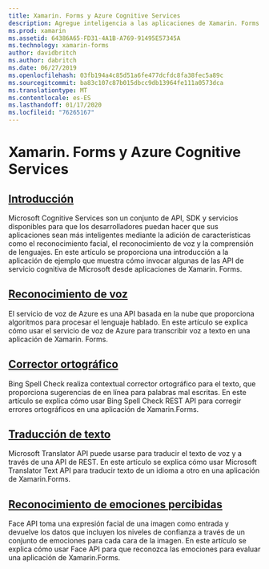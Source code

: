 ```yaml
---
title: Xamarin. Forms y Azure Cognitive Services
description: Agregue inteligencia a las aplicaciones de Xamarin. Forms con Azure Cognitive Services, incluido el reconocimiento de voz, el corrector ortográfico, la traducción de texto y el reconocimiento de emociones.
ms.prod: xamarin
ms.assetid: 64386A65-FD31-4A1B-A769-91495E57345A
ms.technology: xamarin-forms
author: davidbritch
ms.author: dabritch
ms.date: 06/27/2019
ms.openlocfilehash: 03fb194a4c85d51a6fe477dcfdc8fa38fec5a89c
ms.sourcegitcommit: ba83c107c87b015dbcc9db13964fe111a0573dca
ms.translationtype: MT
ms.contentlocale: es-ES
ms.lasthandoff: 01/17/2020
ms.locfileid: "76265167"
---
```

# <a name="xamarinforms-and-azure-cognitive-services"></a>Xamarin. Forms y Azure Cognitive Services

## <a name="introductionintroductionmd"></a>[Introducción](introduction.md)

Microsoft Cognitive Services son un conjunto de API, SDK y servicios disponibles para que los desarrolladores puedan hacer que sus aplicaciones sean más inteligentes mediante la adición de características como el reconocimiento facial, el reconocimiento de voz y la comprensión de lenguajes. En este artículo se proporciona una introducción a la aplicación de ejemplo que muestra cómo invocar algunas de las API de servicio cognitiva de Microsoft desde aplicaciones de Xamarin. Forms.

## <a name="speech-recognitionspeech-recognitionmd"></a>[Reconocimiento de voz](speech-recognition.md)

El servicio de voz de Azure es una API basada en la nube que proporciona algoritmos para procesar el lenguaje hablado. En este artículo se explica cómo usar el servicio de voz de Azure para transcribir voz a texto en una aplicación de Xamarin. Forms.

## <a name="spell-checkspell-checkmd"></a>[Corrector ortográfico](spell-check.md)

Bing Spell Check realiza contextual corrector ortográfico para el texto, que proporciona sugerencias de en línea para palabras mal escritas. En este artículo se explica cómo usar Bing Spell Check REST API para corregir errores ortográficos en una aplicación de Xamarin.Forms.

## <a name="text-translationtext-translationmd"></a>[Traducción de texto](text-translation.md)

Microsoft Translator API puede usarse para traducir el texto de voz y a través de una API de REST. En este artículo se explica cómo usar Microsoft Translator Text API para traducir texto de un idioma a otro en una aplicación de Xamarin.Forms.

## <a name="perceived-emotion-recognitionemotion-recognitionmd"></a>[Reconocimiento de emociones percibidas](emotion-recognition.md)

Face API toma una expresión facial de una imagen como entrada y devuelve los datos que incluyen los niveles de confianza a través de un conjunto de emociones para cada cara de la imagen. En este artículo se explica cómo usar Face API para que reconozca las emociones para evaluar una aplicación de Xamarin.Forms.
